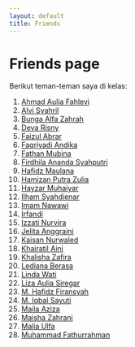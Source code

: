 ```yaml
---
layout: default
title: Friends
---
```


# Friends page

Berikut teman-teman saya di kelas:
<br>
<ol class="list-friends">
  <li><a href="https://lepii1.github.io/">Ahmad Aulia Fahlevi</a></li>
  <li><a href="https://alvi0syahril.github.io/">Alvi Syahril</a></li>
  <li><a href="https://bunga-hub.github.io/">Bunga Alfa Zahrah</a></li>
  <li><a href="https://devarisny.github.io">Deva Risny</a></li>
  <li><a href="https://faizul-abrar.github.io/">Faizul Abrar</a></li>
  <li><a href="https://faqriyadiandika.github.io">Faqriyadi Andika</a></li>
  <li><a href="https://fathan-mubina.github.io/">Fathan Mubina</a></li>
  <li><a href="https://firdhilaananda.github.io">Firdhila Ananda Syahputri</a></li>
  <li><a href="https://hafidzmaulana28.github.io/">Hafidz Maulana</a></li>
  <li><a href="https://hamizan18.github.io/">Hamizan Putra Zulia</a></li>
  <li><a href="https://hayzarmuhaiyar0101.github.io/">Hayzar Muhaiyar</a></li>
  <li><a href="https://ilhamdienar.github.io/">Ilham Syahdienar</a></li>
  <li><a href="https://imamnawawi1c.github.io/">Imam Nawawi</a></li>
  <li><a href="https://irfandi8.github.io/">Irfandi</a></li>
  <li><a href="https://izzati31.github.io/">Izzati Nurvira</a></li>
  <li><a href="https://jexiee99.github.io/">Jelita Anggraini</a></li>
  <li><a href="https://kaisan969.github.io">Kaisan Nurwaled</a></li>
  <li><a href="https://khairatilaini.github.io/">Khairatil Aini</a></li>
  <li><a href="https://khalisha0zafira.github.io/">Khalisha Zafira</a></li>
  <li><a href="https://ledianaberasa.github.io/">Lediana Berasa</a></li>
  <li><a href="https://lindawati26.github.io/">Linda Wati</a></li>
  <li><a href="https://lizaauliasiregar.github.io/">Liza Aulia Siregar</a></li>
  <li><a href="https://mhafidzfiransyah.github.io/">M. Hafidz Firansyah</a></li>
  <li><a href="https://iqbalsayuti0.github.io/">M. Iqbal Sayuti</a></li>
  <li><a href="https://mailaazizaa.github.io/">Maila Aziza</a></li>
  <li><a href="https://maishazahrani.github.io/">Maisha Zahrani</a></li>
  <li><a href="https://maliaulfa2.github.io/">Malia Ulfa</a></li>
  <li><a href="https://fyou00.github.io/friends.html" class="me">Muhammad Fathurrahman</a></li>
</ol>
